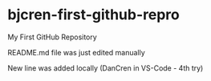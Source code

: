 # bjcren-first-github-repro
My First GitHub Repository

README.md file was just edited manually

New line was added locally (DanCren in VS-Code - 4th try)
